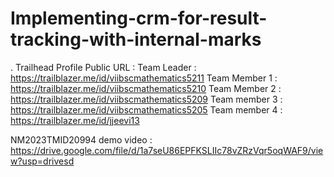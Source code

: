 # Implementing-crm-for-result-tracking-with-internal-marks

  
.    Trailhead Profile Public URL :
             Team Leader     : https://trailblazer.me/id/viibscmathematics5211
             Team Member 1   : https://trailblazer.me/id/viibscmathematics5210
             Team Member 2   : https://trailblazer.me/id/viibscmathematics5209
             Team member 3   : https://trailblazer.me/id/viibscmathematics5205
             Team member 4   : https://trailblazer.me/id/jjeevi13


  NM2023TMID20994 demo video :  https://drive.google.com/file/d/1a7seU86EPFKSLIIc78vZRzVqr5oqWAF9/view?usp=drivesd
